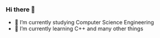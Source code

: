 ### Hi there 👋

- 🔭 I’m currently studying Computer Science Engineering
- 🌱 I’m currently learning C++ and many other things
<!--
**guillermoar26/guillermoar26** is a ✨ _special_ ✨ repository because its `README.md` (this file) appears on your GitHub profile.

Here are some ideas to get you started:


